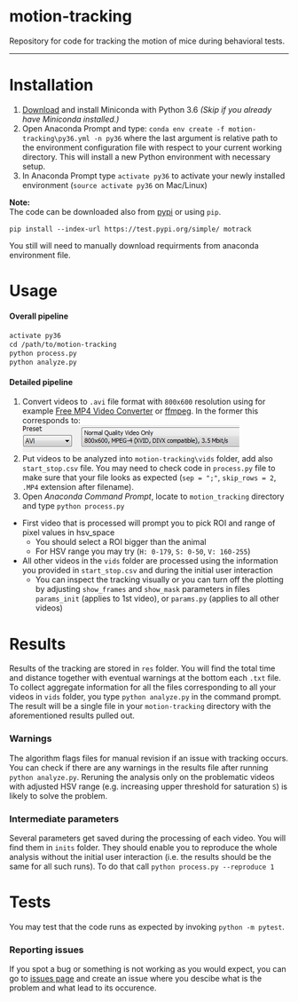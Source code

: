 # motion-tracking
Repository for code for tracking the motion of mice during behavioral tests. 


----

# Installation

1. [Download](https://conda.io/miniconda.html) and install Miniconda with Python 3.6  _(Skip if you already have Miniconda installed.)_
2. Open Anaconda Prompt and type: `conda env create -f motion-tracking\py36.yml -n py36` where the last argument is relative path to the environment configuration file with respect to your current working directory. This will install a new Python environment with necessary setup.
3. In Anaconda Prompt type `activate py36` to activate your newly installed environment (`source activate py36` on Mac/Linux)

**Note:**  
The code can be downloaded also from [pypi](https://testpypi.python.org/pypi/motrack/0.1)
or using `pip`. 
``` shell
pip install --index-url https://test.pypi.org/simple/ motrack
```
You still will need to manually download requirments from anaconda environment file.
# Usage

#### Overall pipeline

``` shell
activate py36
cd /path/to/motion-tracking
python process.py
python analyze.py
```

#### Detailed pipeline

1. Convert videos to `.avi` file format with `800x600` resolution using for example [Free MP4 Video Converter](https://www.dvdvideosoft.com/products/dvd/Free-MP4-Video-Converter.htm) or [ffmpeg](https://www.ffmpeg.org/). In the former this corresponds to:
![Convert Preset](motrack/src/convert_preset.png)
2. Put videos to be analyzed into `motion-tracking\vids` folder, add also `start_stop.csv` file. You may need to check code in `process.py` file to make sure that your file looks as expected (`sep = ";"`, `skip_rows = 2`, `.MP4` extension after filename).
3. Open *Anaconda Command Prompt*, locate to `motion_tracking` directory and type `python process.py`
  * First video that is processed will prompt you to pick ROI and range of pixel values in hsv_space
    * You should select a ROI bigger than the animal
    * For HSV range you may try (`H: 0-179`, `S: 0-50`, `V: 160-255`)
  * All other videos in the `vids` folder are processed using the information you provided in `start_stop.csv` and during the initial user interaction
    * You can inspect the tracking visually or you can turn off the plotting by adjusting `show_frames` and `show_mask` parameters in files `params_init` (applies to 1st video), or `params.py` (applies to all other videos)

# Results

Results of the tracking are stored in `res` folder. You will find the total time and distance together with eventual warnings at the bottom each `.txt` file. To collect aggregate information for all the files corresponding to all your videos in `vids` folder, you type `python analyze.py` in the command prompt. The result will be a single file in your `motion-tracking` directory with the aforementioned results pulled out.

### Warnings

The algorithm flags files for manual revision if an issue with tracking occurs. You can check if there are any warnings in the results file after running `python analyze.py`. Reruning the analysis only on the problematic videos with adjusted HSV range (e.g. increasing upper threshold for saturation `S`) is likely to solve the problem.

### Intermediate parameters

Several parameters get saved during the processing of each video. You will find them in `inits` folder. They should enable you to reproduce the whole analysis without the initial user interaction (i.e. the results should be the same for all such runs). To do that call `python process.py --reproduce 1`

# Tests 

You may test that the code runs as expected by invoking `python -m pytest`.

### Reporting issues

If you spot a bug or something is not working as you would expect, you can go to [issues page](https://github.com/EIN-lab/motion-tracking/issues) and create an issue where you descibe what is the problem and what lead to its occurence.


